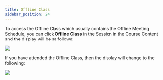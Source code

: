 ```yaml
---
title: Offline Class
sidebar_position: 24
---
```

To access the Offline Class which usually contains the Offline Meeting Schedule, you can click **Offline Class** in the Session in the Course Content and the display will be as follows:

![](/img/offline-class-skills_indo-1.png)

If you have attended the Offline Class, then the display will change to the following:

![](/img/offline-class-skills_indo-2.png)